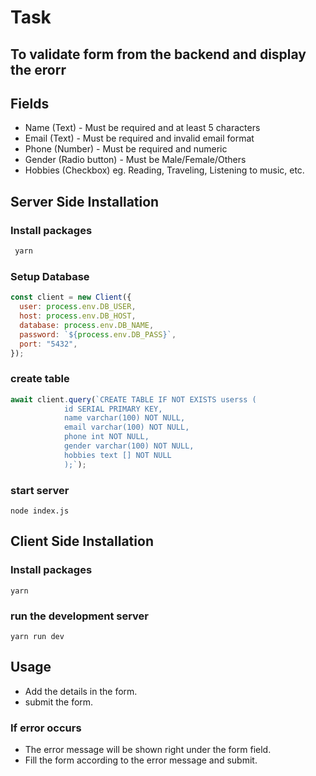 # Task

## To validate form from the backend and display the erorr

## Fields

- Name (Text) - Must be required and at least 5 characters
- Email (Text) - Must be required and invalid email format
- Phone (Number) - Must be required and numeric
- Gender (Radio button) - Must be Male/Female/Others
- Hobbies (Checkbox) eg. Reading, Traveling, Listening to music, etc.

##

## Server Side Installation

### Install packages

```bash
 yarn
```

### Setup Database

```js
const client = new Client({
  user: process.env.DB_USER,
  host: process.env.DB_HOST,
  database: process.env.DB_NAME,
  password: `${process.env.DB_PASS}`,
  port: "5432",
});
```

### create table

```js
await client.query(`CREATE TABLE IF NOT EXISTS userss (
            id SERIAL PRIMARY KEY,
            name varchar(100) NOT NULL,
            email varchar(100) NOT NULL,
            phone int NOT NULL,
            gender varchar(100) NOT NULL,
            hobbies text [] NOT NULL
            );`);
```

### start server

```
node index.js
```

##

## Client Side Installation

### Install packages

```
yarn
```

### run the development server

```
yarn run dev
```

##

## Usage

- Add the details in the form.
- submit the form.

### If error occurs

- The error message will be shown right under the form field.
- Fill the form according to the error message and submit.

